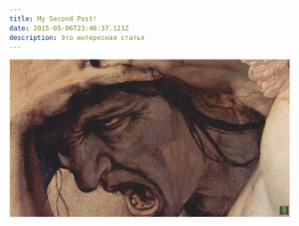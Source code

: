 ```yaml
---
title: My Second Post!
date: 2015-05-06T23:46:37.121Z
description: Это интересная статья
---
```

![Крик](009.jpg "Головная боль всех программистов это настроить npm без ошибки")
